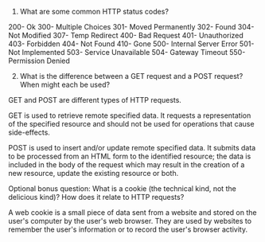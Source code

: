 1. What are some common HTTP status codes?

200- Ok
300- Multiple Choices
301- Moved Permanently
302- Found
304- Not Modified
307- Temp Redirect
400- Bad Request
401- Unauthorized
403- Forbidden
404- Not Found
410- Gone
500- Internal Server Error
501- Not Implemented
503- Service Unavailable
504- Gateway Timeout
550- Permission Denied


2. What is the difference between a GET request and a POST request? When might each be used?

GET and POST are different types of HTTP requests.

GET is used to retrieve remote specified data. It requests a representation of the specified resource and should not be used for operations that cause side-effects. 

POST is used to insert and/or update remote specified data. It submits data to be processed from an HTML form to the identified resource; the data is included in the body of the request which may result in the creation of a new resource, update the existing resource or both. 


Optional bonus question: 
What is a cookie (the technical kind, not the delicious kind)? How does it relate to HTTP requests?

A web cookie is a small piece of data sent from a website and stored on the user's computer by the user's web browser. They are used by websites to remember the user's information or to record the user's browser activity.

